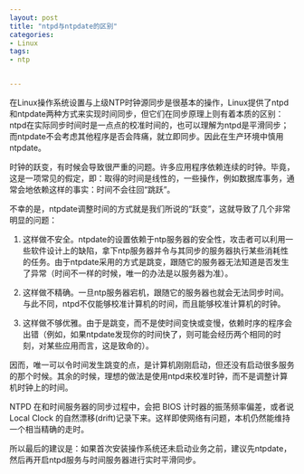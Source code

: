 ```yaml
---
layout: post
title: "ntpd与ntpdate的区别"
categories:
- Linux
tags:
- ntp


---
```



在Linux操作系统设置与上级NTP时钟源同步是很基本的操作，Linux提供了ntpd和ntpdate两种方式来实现时间同步，但它们在同步原理上则有着本质的区别：ntpd在实际同步时间时是一点点的校准时间的，也可以理解为ntpd是平滑同步；而ntpdate不会考虑其他程序是否会阵痛，就立即同步。因此在生产环境中慎用ntpdate。


时钟的跃变，有时候会导致很严重的问题。许多应用程序依赖连续的时钟。毕竟，这是一项常见的假定，即：取得的时间是线性的，一些操作，例如数据库事务，通常会地依赖这样的事实：时间不会往回“跳跃”。


不幸的是，ntpdate调整时间的方式就是我们所说的“跃变”，这就导致了几个非常明显的问题：


1. 这样做不安全。ntpdate的设置依赖于ntp服务器的安全性，攻击者可以利用一些软件设计上的缺陷，拿下ntp服务器并令与其同步的服务器执行某些消耗性的任务。由于ntpdate采用的方式是跳变，跟随它的服务器无法知道是否发生了异常（时间不一样的时候，唯一的办法是以服务器为准）。


2. 这样做不精确。一旦ntp服务器宕机，跟随它的服务器也就会无法同步时间。与此不同，ntpd不仅能够校准计算机的时间，而且能够校准计算机的时钟。


3. 这样做不够优雅。由于是跳变，而不是使时间变快或变慢，依赖时序的程序会出错（例如，如果ntpdate发现你的时间快了，则可能会经历两个相同的时刻，对某些应用而言，这是致命的）。


因而，唯一可以令时间发生跳变的点，是计算机刚刚启动，但还没有启动很多服务的那个时候。其余的时候，理想的做法是使用ntpd来校准时钟，而不是调整计算机时钟上的时间。


NTPD 在和时间服务器的同步过程中，会把 BIOS 计时器的振荡频率偏差，或者说 Local Clock 的自然漂移(drift)记录下来。这样即使网络有问题，本机仍然能维持一个相当精确的走时。


所以最后的建议是：如果首次安装操作系统还未启动业务之前，建议先ntpdate，然后再开启ntpd服务与时间服务器进行实时平滑同步。


